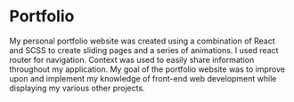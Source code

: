 # Portfolio
My personal portfolio website was created using a combination of React and SCSS to create sliding pages and a series of animations.  I used react router for navigation.  Context was used to easily share information throughout my application. My goal of the portfolio website was to improve upon and implement my knowledge of front-end web development while displaying my various other projects.

